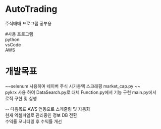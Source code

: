 # AutoTrading
주식매매 프로그램 공부용

#사용 프로그램 <br>
python  <br>
vsCode  <br>
AWS <br>

# 개발목표
~~selenum 사용하여 네이버 주식 시가총액 스크래핑 market_cap.py ~~<br>
   pykrx 사용 하여 DataSearch.py로 대체
Function.py에서 기능 구현 
main.py에서 로직 구현 및 실행

-- 다음목표 
AWS 연동으로 스케줄링 및 자동화 <br>
현재 엑셀파일로 관리중인 정보 DB 전환 <br> 
수익률 모니터링 후 수익률 개선 
